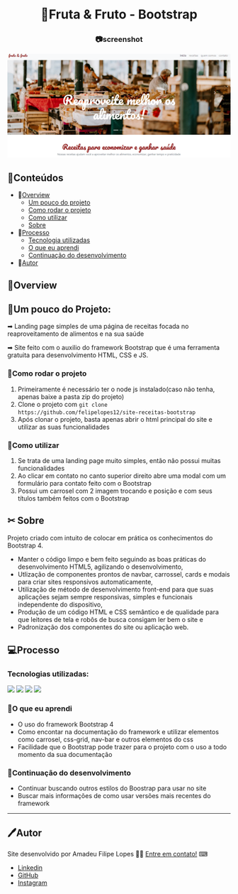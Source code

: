 
<h1 align="center">
    <p>🥝Fruta & Fruto - Bootstrap</p>
</h1>

<h3 align="center">
    <p>📷screenshot</p>
</h3>

![](./src/img/Screenshot.png)


## 📓Conteúdos

- 📁[Overview](#overview)
  - [Um pouco do projeto](#Um-pouco-do-projeto)
  - [Como rodar o projeto](#como-rodar-o-projeto)
  - [Como utilizar](#como-utilizar-o-projeto)
  - [Sobre](#Sobre)
- 📁[Processo](#processo)
  - [Tecnologia utilizadas](#tecnologias-utilizadas)
  - [O que eu aprendi](#oque-eu-aprendi)
  - [Continuação do desenvolvimento](#continuacao-do-desenvolvimento)
- 📁[Autor](#autor)

## 📜Overview

## 📍Um pouco do Projeto:

➡ Landing page simples de uma página de receitas focada no reaproveitamento de alimentos e na sua saúde

➡ Site feito com o auxilio do framework Bootstrap que é uma ferramenta gratuita para desenvolvimento HTML, CSS e JS.

### 📎Como rodar o projeto

 1. Primeiramente é necessário ter o node js instalado(caso não tenha, apenas baixe a pasta zip do projeto) 
 2. Clone o projeto com `git clone https://github.com/felipelopes12/site-receitas-bootstrap`
 3. Após clonar o projeto, basta apenas abrir o html principal do site e utilizar as suas funcionalidades

### 📎Como utilizar

 1. Se trata de uma landing page muito simples, então não possui muitas funcionalidades
 2. Ao clicar em contato no canto superior direito abre uma modal com um formulário para contato feito com o Bootstrap
 3. Possui um carrosel com 2 imagem trocando e posição e com seus títulos também feitos com o Bootstrap

## ✂ Sobre
Projeto criado com intuito de colocar em prática os conhecimentos do Bootstrap 4.

  - Manter o código limpo e bem feito seguindo as boas práticas do desenvolvimento HTML5, agilizando o desenvolvimento,
  - Utlização de componentes prontos de navbar, carrossel, cards e modais para criar sites responsivos automaticamente,
  - Utilização de método de desenvolvimento front-end para que suas aplicações sejam sempre responsivas, simples e funcionais independente do dispositivo,
  - Produção de um código HTML e CSS semântico e de qualidade para que leitores de tela e robôs de busca consigam ler bem o site e
  - Padronização dos componentes do site ou aplicação web.

## 💻Processo

### Tecnologias utilizadas:

[<img src="https://img.shields.io/static/v1?label=&message=HTML&color=orange&style=for-the-badge&logo=HTML5&logoColor=white" />](https://developer.mozilla.org/pt-BR/docs/Web/HTML)
[<img src="https://img.shields.io/static/v1?label=&message=CSS&color=blue&style=for-the-badge&logo=CSS3&logoColor=white" />](https://developer.mozilla.org/pt-BR/docs/Web/CSS)
[<img src="https://img.shields.io/static/v1?label=&message=JS&color=yellowgreen&style=for-the-badge&logo=JavaScript&logoColor=white" />](https://developer.mozilla.org/pt-BR/docs/Web/JavaScript)
[<img src="https://img.shields.io/static/v1?label=&message=Bootsrap4&color=blue&style=for-the-badge&logo=Bootstrap&logoColor=white" />](https://developer.mozilla.org/en-US/docs/Glossary/Bootstrap)

### 📎O que eu aprendi
- O uso do framework Bootstrap 4
- Como encontar na documentação do framework e utilizar elementos como carrosel, css-grid, nav-bar e outros elementos do css
- Facilidade que o Bootstrap pode trazer para o projeto com o uso a todo momento da sua documentação

### 📎Continuação do desenvolvimento
- Continuar buscando outros estilos do Boostrap para usar no site
- Buscar mais informações de como usar versões mais recentes do framework

------
## 🖊️Autor

 Site desenvolvido por Amadeu Filipe Lopes 👋🏽 [Entre em contato!](mailto:felipe301016@hotmail.com)
⌨<br />

- [ Linkedin](https://www.linkedin.com/in/amadeu-filipe-lopes12/)
- [GitHub](https://github.com/felipelopes12)
- [Instagram](https://www.instagram.com/felipe_lopes11/)








